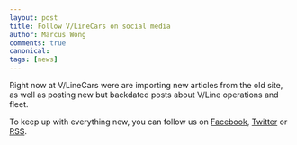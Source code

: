 ```yaml
---
layout: post
title: Follow V/LineCars on social media
author: Marcus Wong
comments: true
canonical: 
tags: [news]
---
```


Right now at V/LineCars were are importing new articles from the old site, as well as posting new but backdated posts about V/Line operations and fleet.

To keep up with everything new, you can follow us on [Facebook](https://www.facebook.com/vlinecars), [Twitter](https://twitter.com/vlinecars) or [RSS](https://www.vlinecars.com/feed.xml).